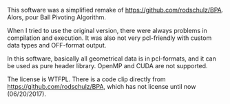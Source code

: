 This software was a simplified remake of https://github.com/rodschulz/BPA.
Alors, pour Ball Pivoting Algorithm.

When I tried to use the original version, there were always problems in compilation and execution. 
It was also not very pcl-friendly with custom data types and OFF-format output. 

In this software, basically all geometrical data is in pcl-formats, and it can be used as pure header library. 
OpenMP and CUDA are not supported. 

The license is WTFPL. There is a code clip directly from https://github.com/rodschulz/BPA, 
which has not license until now (06/20/2017).
